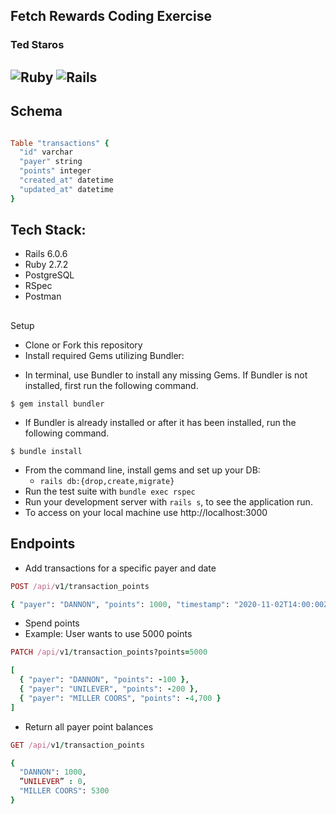 Fetch Rewards Coding Exercise
----------------------------------------
### Ted Staros

![Ruby](https://img.shields.io/badge/Ruby-v2.7.2-red)
![Rails](https://img.shields.io/badge/Rails-v6.0.6-red)
---
## Schema
```` ruby

Table "transactions" {
  "id" varchar
  "payer" string
  "points" integer
  "created_at" datetime
  "updated_at" datetime
}
````

## Tech Stack:
- Rails 6.0.6
- Ruby 2.7.2
- PostgreSQL
- RSpec
- Postman

##
Setup
* Clone or Fork this repository
* Install required Gems utilizing Bundler: <br>
- In terminal, use Bundler to install any missing Gems. If Bundler is not installed, first run the following command.
```shell
$ gem install bundler
```

- If Bundler is already installed or after it has been installed, run the following command.
```shell
$ bundle install
```
* From the command line, install gems and set up your DB:
    * `rails db:{drop,create,migrate}`
* Run the test suite with `bundle exec rspec`
* Run your development server with `rails s`, to see the application run.
* To access on your local machine use http://localhost:3000
##
Endpoints
----------------------------------------

- Add transactions for a specific payer and date

````ruby
POST /api/v1/transaction_points

{ "payer": "DANNON", "points": 1000, "timestamp": "2020-11-02T14:00:00Z" }

````
- Spend points
- Example: User wants to use 5000 points
````ruby
PATCH /api/v1/transaction_points?points=5000

[
  { "payer": "DANNON", "points": -100 },
  { "payer": "UNILEVER", "points": -200 },
  { "payer": "MILLER COORS", "points": -4,700 }
]
````
- Return all payer point balances
````ruby
GET /api/v1/transaction_points

{
  "DANNON": 1000,
  ”UNILEVER” : 0,
  "MILLER COORS": 5300
}
````
